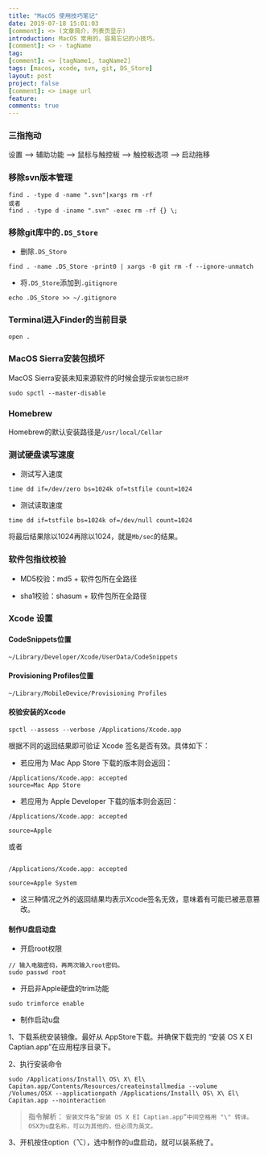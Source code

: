 ```yaml
---
title: "MacOS 使用技巧笔记"
date: 2019-07-18 15:01:03
[comment]: <> (文章简介，列表页显示)
introduction: MacOS 常用的，容易忘记的小技巧。
[comment]: <> - tagName
tag:
[comment]: <> [tagName1, tagName2]
tags: [macos, xcode, svn, git, DS_Store]
layout: post
project: false
[comment]: <> image url
feature: 
comments: true
---
```


### 三指拖动

设置 --> 辅助功能 --> 鼠标与触控板 --> 触控板选项 --> 启动拖移

### 移除svn版本管理

```shell
find . -type d -name ".svn"|xargs rm -rf
或者
find . -type d -iname ".svn" -exec rm -rf {} \; 
```

### 移除git库中的`.DS_Store`

* 删除`.DS_Store`

```shell
find . -name .DS_Store -print0 | xargs -0 git rm -f --ignore-unmatch
```

* 将`.DS_Store`添加到`.gitignore`

```shell
echo .DS_Store >> ~/.gitignore
```

### Terminal进入Finder的当前目录

```shell
open .
```

### MacOS Sierra安装包损坏

MacOS Sierra安装未知来源软件的时候会提示`安装包已损坏`

```shell
sudo spctl --master-disable
```

### Homebrew

Homebrew的默认安装路径是`/usr/local/Cellar`

### 测试硬盘读写速度

* 测试写入速度

```shell
time dd if=/dev/zero bs=1024k of=tstfile count=1024
```

* 测试读取速度

```shell
time dd if=tstfile bs=1024k of=/dev/null count=1024
```

将最后结果除以1024再除以1024，就是`Mb/sec`的结果。

### 软件包指纹校验

* MD5校验：md5 + 软件包所在全路径

* sha1校验：shasum + 软件包所在全路径

### Xcode 设置

#### CodeSnippets位置

```
~/Library/Developer/Xcode/UserData/CodeSnippets
```

#### Provisioning Profiles位置

```
~/Library/MobileDevice/Provisioning Profiles
```

#### 校验安装的Xcode

```shell
spctl --assess --verbose /Applications/Xcode.app
```

根据不同的返回结果即可验证 Xcode 签名是否有效。具体如下：

* 若应用为 Mac App Store 下载的版本则会返回：

```
/Applications/Xcode.app: accepted
source=Mac App Store
```

* 若应用为 Apple Developer 下载的版本则会返回：

```
/Applications/Xcode.app: accepted

source=Apple
```

或者

```

/Applications/Xcode.app: accepted

source=Apple System
```

* 这三种情况之外的返回结果均表示Xcode签名无效，意味着有可能已被恶意篡改。

#### 制作U盘启动盘

* 开启root权限

```shell
// 输入电脑密码，再两次输入root密码。
sudo passwd root
```

* 开启非Apple硬盘的trim功能

```shell
sudo trimforce enable
```

* 制作启动u盘

1、下载系统安装镜像。最好从 AppStore下载。并确保下载完的 “安装 OS X EI Captian.app”在应用程序目录下。

2、执行安装命令

```shell
sudo /Applications/Install\ OS\ X\ El\ Capitan.app/Contents/Resources/createinstallmedia --volume /Volumes/OSX --applicationpath /Applications/Install\ OS\ X\ El\ Capitan.app --nointeraction
```

> 指令解析：
> `安装文件名”安装 OS X EI Captian.app”中间空格用 "\" 转译。` 
> `OSX为u盘名称，可以为其他的，但必须为英文。`

3、开机按住option（⌥），选中制作的u盘启动，就可以装系统了。